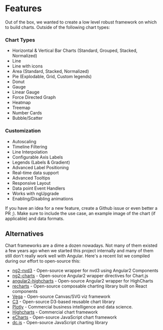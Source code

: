 # Features

Out of the box, we wanted to create a low level robust framework on which to build charts. Outside of the following chart types:

### Chart Types

* Horizontal & Vertical Bar Charts \(Standard, Grouped, Stacked, Normalized\)
* Line 
* Line with icons
* Area \(Standard, Stacked, Normalized\)
* Pie \(Explodable, Grid, Custom legends\)
* Donut
* Gauge
* Linear Gauge
* Force Directed Graph
* Heatmap
* Treemap
* Number Cards
* Bubble/Scatter

### Customization

* Autoscaling
* Timeline Filtering
* Line Interpolation
* Configurable Axis Labels
* Legends \(Labels & Gradient\)
* Advanced Label Positioning
* Real-time data support
* Advanced Tooltips
* Responsive Layout
* Data point Event Handlers
* Works with ngUpgrade
* Enabling/Disabling animations

If you have an idea for a new feature, create a Github issue or even better a PR ;\). Make sure to include the use case, an example image of the chart \(if applicable\) and data formats.

## Alternatives

Chart frameworks are a dime a dozen nowadays. Not many of them existed a few years ago when we started this project internally and many of them still don't really work well with Angular. Here's a recent list we compiled during our effort to open-source this:

* [ng2-nvd3](https://github.com/krispo/ng2-nvd3) - Open-source wrapper for nvd3 using Angular2 Components
* [ng2-charts](http://valor-software.com/ng2-charts/) - Open-source Angular2 wrapper directives for Chart.js
* [angular2-highcharts](https://www.npmjs.com/package/angular2-highcharts) - Open-source Angular2 wrapper for HighCharts
* [recharts](http://recharts.org/) - Open-source composable charting library built on React components
* [Vega](http://vega.github.io/) - Open-source Canvas/SVG viz framework
* [C3](http://c3js.org/) - Open-source D3-based reusable chart library
* [Plotly](https://plot.ly/) - Commercial business intelligence and data science.
* [Highcharts](http://www.highcharts.com/) - Commercial chart framework
* [eCharts](http://echarts.baidu.com/demo.htm) - Open-source JavaScript chart framework
* [dc.js](http://dc-js.github.io/dc.js) - Open-source JavaScript charting library

